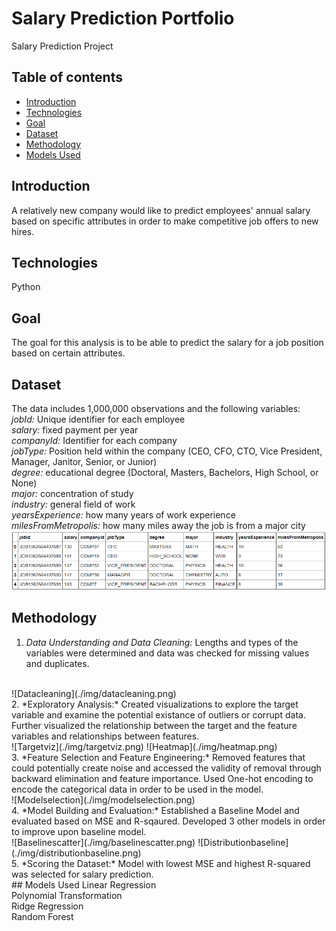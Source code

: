 # Salary Prediction Portfolio
Salary Prediction Project
## Table of contents
* [Introduction](#introduction)
* [Technologies](#technologies)
* [Goal](#goal)
* [Dataset](#dataset)
* [Methodology](#methodology)
* [Models Used](#models-used)
## Introduction
A relatively new company would like to predict employees' annual salary based on specific attributes in order to make competitive job offers to new hires. 
## Technologies
Python
## Goal
The goal for this analysis is to be able to predict the salary for a job position based on certain attributes.
## Dataset
The data includes 1,000,000 observations and the following variables:
<br>
*jobId:* Unique identifier for each employee 
<br>
*salary:* fixed payment per year 
<br>
*companyId:* Identifier for each company 
<br>
*jobType:* Position held within the company (CEO, CFO, CTO, Vice President, Manager, Janitor, Senior, or Junior) 
<br>
*degree:* educational degree (Doctoral, Masters, Bachelors, High School, or None) 
<br>
*major:* concentration of study 
<br>
*industry:* general field of work 
<br>
*yearsExperience:* how many years of work experience 
<br>
*milesFromMetropolis:* how many miles away the job is from a major city
![Dataview](./img/dataview.png)
## Methodology
1. *Data Understanding and Data Cleaning:* Lengths and types of the variables were determined and data was checked for missing values and duplicates.
<br>
![Datacleaning](./img/datacleaning.png)
<br>
2. *Exploratory Analysis:* Created visualizations to explore the target variable and examine the potential existance of outliers or corrupt data. Further visualized the relationship between the target and the feature variables and relationships between features.
<br>
![Targetviz](./img/targetviz.png) ![Heatmap](./img/heatmap.png)
<br>
3. *Feature Selection and Feature Engineering:* Removed features that could potentially create noise and accessed the validity of removal through backward elimination and feature importance. Used One-hot encoding to encode the categorical data in order to be used in the model.
<br>
![Modelselection](./img/modelselection.png)
<br>
4. *Model Building and Evaluation:* Established a Baseline Model and evaluated based on MSE and R-sqaured. Developed 3 other models in order to improve upon baseline model.
<br>
![Baselinescatter](./img/baselinescatter.png) ![Distributionbaseline](./img/distributionbaseline.png)
<br>
5. *Scoring the Dataset:* Model with lowest MSE and highest R-squared was selected for salary prediction.
<br>
## Models Used
Linear Regression
<br>
Polynomial Transformation
<br>
Ridge Regression
<br>
Random Forest
